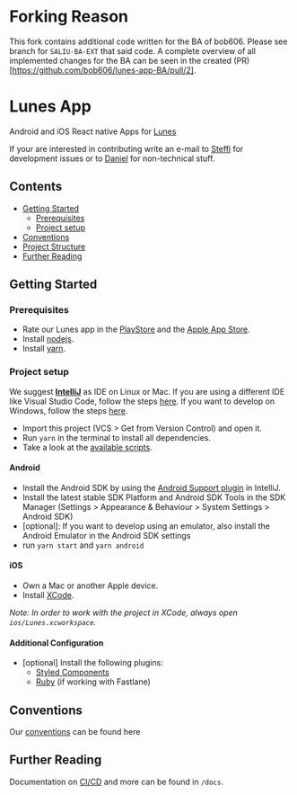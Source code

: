 # Forking Reason
This fork contains additional code written for the BA of bob606. Please see branch for `SALIU-BA-EXT` that said code. A complete overview of all implemented changes for the BA can be seen in the created (PR)[https://github.com/bob606/lunes-app-BA/pull/2].

# Lunes App

Android and iOS React native Apps for [Lunes](https://lunes.app)

If your are interested in contributing write an e-mail to [Steffi](mailto:metzger@integreat-app.de) for development issues or to [Daniel](mailto:info@lunes.app) for non-technical stuff.

## Contents

- [Getting Started](#getting-started)
  - [Prerequisites](#prerequisites)
  - [Project setup](#project-setup)
- [Conventions](#contributing)
- [Project Structure](#project-structure)
- [Further Reading](#further-reading)

## Getting Started

### Prerequisites

- Rate our Lunes app in the [PlayStore](https://play.google.com/store/apps/details?id=app.lunes)
  and the [Apple App Store](https://apps.apple.com/de/app/lunes/id1562834995).
- Install [nodejs](https://nodejs.org/).
- Install [yarn](https://yarnpkg.com/).

### Project setup

We suggest **[IntelliJ](https://www.jetbrains.com/idea/)** as IDE on Linux or Mac.
If you are using a different IDE like Visual Studio Code, follow the steps [here](./docs/vscode.md).
If you want to develop on Windows, follow the steps [here](./docs/setup-windows-android-emulator.md).

- Import this project (VCS > Get from Version Control) and open it.
- Run `yarn` in the terminal to install all dependencies.
- Take a look at the [available scripts](package.json).

#### Android

- Install the Android SDK by using the [Android Support plugin](https://plugins.jetbrains.com/plugin/1792-android-support) in IntelliJ.
- Install the latest stable SDK Platform and Android SDK Tools in the SDK Manager (Settings > Appearance & Behaviour > System Settings > Android SDK)
- \[optional\]: If you want to develop using an emulator, also install the Android Emulator in the Android SDK settings
- run `yarn start` and `yarn android`

#### iOS

- Own a Mac or another Apple device.
- Install [XCode](https://developer.apple.com/xcode/).

_Note: In order to work with the project in XCode, always open `ios/Lunes.xcworkspace`._

#### Additional Configuration

- [optional] Install the following plugins:
  - [Styled Components](https://plugins.jetbrains.com/plugin/9997-styled-components--styled-jsx/)
  - [Ruby](https://plugins.jetbrains.com/plugin/1293-ruby) (if working with Fastlane)

## Conventions

Our [conventions](docs/conventions.md) can be found here

## Further Reading

Documentation on [CI/CD](docs/cicd.md) and more can be found in `/docs`.
